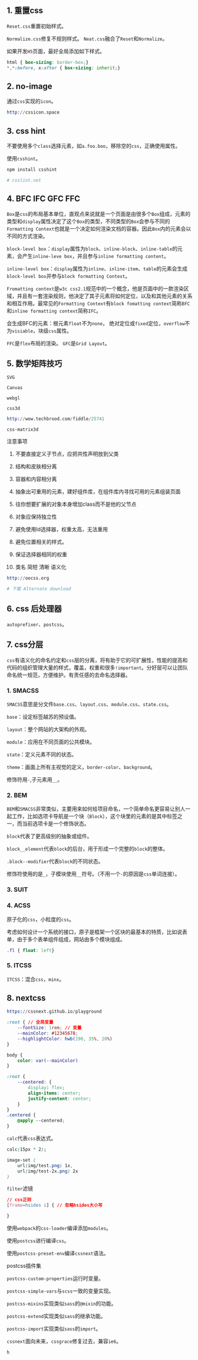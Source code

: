 
## 1. 重置css

```Reset.css```重置初始样式。

```Normalize.css```修复不规则样式。
```Neat.css```融合了```Reset```和```Normalize```。

如果开发```H5```页面，最好全局添加如下样式。

```css
html { box-sizing: border-box;}
*,*:before, x:after { box-sizing: inherit;}
```

## 2. no-image

通过```css```实现的```icon```。

```s
http://cssicon.space
```

## 3. css hint

不要使用多个```class```选择元素，如```a.foo.boo```，移除空的```css```，正确使用属性。

使用```csshint```。

```s
npm install csshint

# csslint.net
```

## 4. BFC IFC GFC FFC

```Box```是```css```的布局基本单位，直观点来说就是一个页面是由很多个```Box```组成，元素的类型和```display```属性决定了这个```Box```的类型，不同类型的```Box```会参与不同的```Formatting Context```也就是一个决定如何渲染文档的容器。因此```Box```内的元素会以不同的方式渲染。

```block-level box```：```display```属性为```block```、```inline-block```、```inline-table```的元素，会产生```inline-leve box```，并且参与```inline formatting content```。

```inline-level box```：```display```属性为```inline```、```inline-item```、```table```的元素会生成```block-level box```并参与```block formatting Context```。

```Fromatting context```是```w3c css2.1```规范中的一个概念，他是页面中的一款渲染区域，并且有一套渲染规则，他决定了其子元素将如何定位，以及和其他元素的关系和相互作用。最常见的```Formatting Context```有```block fomatting context```简称```BFC```和```inline formatting context```简称```IFC```。

会生成BFC的元素：根元素```float```不为```none```， 绝对定位或```fixed```定位，```overflow```不为```visiable```，块级```css```属性。

```FFC```是```flex```布局的渲染。
```GFC```是```Grid Layout```。

## 5. 数学矩阵技巧

```SVG```

```Canvas```

```webgl```

```css3d```

```s
http://wow.techbrood.com/fiddle/25741
```

```css-matrix3d```

注意事项

1. 不要直接定义子节点，应把共性声明放到父类

2. 结构和皮肤相分离

3. 容器和内容相分离

4. 抽象出可重用的元素，建好组件库，在组件库内寻找可用的元素组装页面

5. 往你想要扩展的对象本身增加class而不是他的父节点

6. 对象应保持独立性

7. 避免使用Id选择器，权重太高，无法重用

8. 避免位置相关的样式。

9. 保证选择器相同的权重

10. 类名 简短 清晰 语义化

```s
http://oocss.org

# 下载 Alternate download
```

## 6. css 后处理器

```autoprefixer```、```postcss```。

## 7. css分层

```css```有语义化的命名约定和```css```层的分离，将有助于它的可扩展性，性能的提高和代码的组织管理大量的样式，覆盖，权重和很多```!important```。分好层可以让团队命名统一规范，方便维护。有责任感的去命名选择器。

### 1. SMACSS

```SMACSS```意思是分文件```base.css```、```layout.css```、```module.css```、```state.css```。

```base```：设定标签越苏的预设值。

```layout```：整个网站的大架构的外观。

```module```：应用在不同页面的公共模块。

```state```：定义元素不同的状态。

```theme```：画面上所有主视觉的定义，```border-color```、```background```。

修饰符用```-```,子元素用```__```。

### 2. BEM

```BEM```和```SMACSS```非常类似，主要用来如何给项目命名，一个简单命名更容易让别人一起工作，比如选项卡导航是一个块（```Block```），这个块里的元素的是其中标签之一，而当前选项卡是一个修饰状态。

```block```代表了更高级别的抽象或组件。

```block__element```代表```block```的后台，用于形成一个完整的```block```的整体。

```.block--modifier```代表```block```的不同状态。

修饰符使用的是```_```，子模块使用```__```符号。（不用一个```-```的原因是```css```单词连接）。

### 3. SUIT

### 4. ACSS

原子化的```css```，小粒度的```css```。

考虑如何设计一个系统的接口，原子是框架一个区块的最基本的特质，比如说表单，由于多个表单组件组成，网站由多个模块组成。

```css
.fl { float: left}
```

### 5. ITCSS

```ITCSS```：混合```css```，```minx```。

## 8. nextcss

```s
https://cssnext.github.io/playground
```

```css
:root { // 全局变量
    --fontSize: 1rem; // 变量
    --mainColor: #12345678;
    --highlightColor: hwb(190, 35%, 20%)
}

body {
    color: var(--mainColor)
}

:root {
    --centered: {
        display: flex;
        align-items: center;
        justify-content: center;
    }
}
.centered {
    @apply --centered;
}
```

```calc```代表```css```表达式。

```css
calc(15px * 2);

image-set (
    url(img/test.png) 1x,
    url(img/test-2x.png) 2x
)
```

```filter```滤镜



```css
// css正则
[frame=hsides i] { // 忽略hsides大小写

}
```

使用```webpack```的```css-loader```编译添加```modules```。

使用```postcss```进行编译```css```。

使用```postcss-preset-env```编译```cssnext```语法。

postcss插件集

```postcss-custom-properties```运行时变量。

```postcss-simple-vars```与```scss```一致的变量实现。

```postcss-mixins```实现类似```sass```的```@mixin```的功能。

```postcss-extend```实现类似```sass```的继承功能。

```postcss-import```实现类似```sass```的```import```。

```cssnext```面向未来，```cssgrace```修复过去，兼容```ie6```。

```s
h